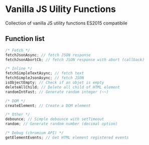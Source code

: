 # Vanilla JS Uility Functions

Collection of vanilla JS utility functions ES2015 compatibile

## Function list

```js
/* Fetch */
fetchJsonAsync; // fetch JSON response
fetchJsonAbortCb; // fetch JSON response with abort (callback)

/* Inline */
fetchSimpleTextAsync; // fetch text
fetchSimpleJsonAsync; // fetch JSON
isObjectEmpty; // Check if an objet is empty
deleteAllChild; // Delete all child of HTML element
randomIntFast; // Generate random integer (~~)

/* DOM */
createElement; // Create a DOM element

/* Other */
debounce; // Simple debounce with setTimeout
random; // Generate random number (decimal option)

/* Debug (chromium API) */
getElementEvents; // Get HTML element registered events
```

